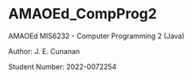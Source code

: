 # AMAOEd_CompProg2

AMAOEd MIS6232 - Computer Programming 2 (Java)

Author: J. E. Cunanan

Student Number: 2022-0072254